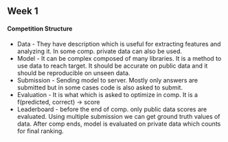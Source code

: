 ## Week 1

#### Competition Structure
* Data - They have description which is useful for extracting features and analyzing it. In some comp. private data can also be used.
* Model - It can be complex composed of many libraries. It is a method to use data to reach target. It should be accurate on public data and it should be reproducible on unseen data.
* Submission - Sending model to server. Mostly only answers are submitted but in some cases code is also asked to submit.
* Evaluation - It is what which is asked to optimize in comp. It is a f(predicted, correct) -> score
* Leaderboard - before the end of comp. only public data scores are evaluated. Using multiple submission we can get ground truth values of data. After comp ends, model is evaluated on private data which counts for final ranking.


